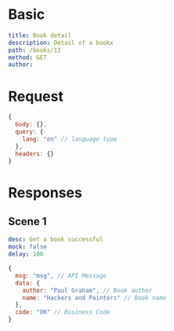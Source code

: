 # Basic

```yaml
title: Book detail
description: Detail of a bookx
path: /books/11
method: GET
author:
```

# Request

```js
{
  body: {},
  query: {
    lang: "en" // language type
  },
  headers: {}
}
```

# Responses

## Scene 1

```yaml
desc: Get a book successful
mock: false
delay: 100
```

```js
{
  msg: "msg", // API Message
  data: {
    author: "Paul Graham", // Book author
    name: "Hackers and Painters" // Book name
  },
  code: "OK" // Business Code
}
```
